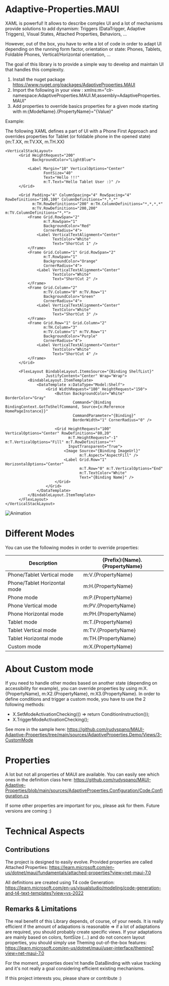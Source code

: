 # Adaptive-Properties.MAUI

XAML is powerful! It allows to describe complex UI and a lot of mechanisms provide solutions to add dynamism: Triggers (DataTrigger, Adaptive Triggers), Visual States, Attached Properties, Behaviors, ...

However, out of the box, you have to write a lot of code in order to adapt UI depending on the running form factor, orientation or state: Phones, Tablets, Foldable Phones, Vertical/Horizontal orientation, ...

The goal of this library is to provide a simple way to develop and maintain UI that handles this complexity.

1) Install the nuget package https://www.nuget.org/packages/AdaptiveProperties.MAUI
2) Import the following in your view : xmlns:m="clr-namespace:AdaptiveProperties.MAUI.M;assembly=AdaptiveProperties.MAUI"
3) Add properties to override basics properties for a given mode starting with m:{ModeName}.{PropertyName}="{Value}"

Example:

The following XAML defines a part of UI with a Phone First Approach and overrides properties for Tablet (or foldable phone in the opened state) (m:T.XX, m:TV.XX, m.TH.XX)
```
<VerticalStackLayout>
      <Grid HeightRequest="200"
            BackgroundColor="LightBlue">

          <Label Margin="10" VerticalOptions="Center"
                 FontSize="40"
                 Text="Hello !!!"
                 m:T.Text="Hello Tablet User :)" />
      </Grid>

      <Grid Padding="4" ColumnSpacing="4" RowSpacing="4" RowDefinitions="100,100" ColumnDefinitions="*,*,*"
            m:TH.RowDefinitions="200" m:TH.ColumnDefinitions="*,*,*,*"
            m:TV.RowDefinitions="200,200" m:TV.ColumnDefinitions="*,*">
          <Frame Grid.RowSpan="2"
                 m:T.RowSpan="1"
                 BackgroundColor="Red"
                 CornerRadius="4">
              <Label VerticalTextAlignment="Center"
                     TextColor="White"
                     Text="ShortCut 1" />
          </Frame>
          <Frame Grid.Column="1" Grid.RowSpan="2"
                 m:T.RowSpan="1"
                 BackgroundColor="Orange"
                 CornerRadius="4">
              <Label VerticalTextAlignment="Center"
                     TextColor="White"
                     Text="ShortCut 2" />
          </Frame>
          <Frame Grid.Column="2"
                 m:TV.Column="0" m:TV.Row="1"
                 BackgroundColor="Green"
                 CornerRadius="4">
              <Label VerticalTextAlignment="Center"
                     TextColor="White"
                     Text="ShortCut 3" />
          </Frame>
          <Frame Grid.Row="1" Grid.Column="2"
                 m:TH.Column="3"
                 m:TV.Column="1" m:TV.Row="1"
                 BackgroundColor="Purple"
                 CornerRadius="4">
              <Label VerticalTextAlignment="Center"
                     TextColor="White"
                     Text="ShortCut 4" />
          </Frame>
      </Grid>

      <FlexLayout BindableLayout.ItemsSource="{Binding ShelfList}"
                  JustifyContent="Center" Wrap="Wrap">
          <BindableLayout.ItemTemplate>
              <DataTemplate x:DataType="Model:Shelf">
                  <Grid WidthRequest="180" HeightRequest="150">
                      <Button BackgroundColor="White" BorderColor="Gray"
                              Command="{Binding BindingContext.GotToShelfCommand, Source={x:Reference HomePageInstance}}"
                              CommandParameter="{Binding}"
                              BorderWidth="1" CornerRadius="0" />

                      <Grid HeightRequest="100" VerticalOptions="Center" RowDefinitions="80,20"
                            m:T.HeightRequest="-1" m:T.VerticalOptions="Fill" m:T.RowDefinitions="*"
                            InputTransparent="True">
                          <Image Source="{Binding ImageUrl}"
                                 m:T.Aspect="AspectFill" />
                          <Label Grid.Row="1" HorizontalOptions="Center"
                                 m:T.Row="0" m:T.VerticalOptions="End"
                                 m:T.TextColor="White"
                                 Text="{Binding Name}" />
                      </Grid>
                  </Grid>
              </DataTemplate>
          </BindableLayout.ItemTemplate>
      </FlexLayout>
</VerticalStackLayout>
```

![Animation](https://user-images.githubusercontent.com/21014908/205744308-580138e6-808f-4486-bbd3-a2a1105fd52a.gif)

# Different Modes

You can use the following modes in order to override properties:

| Description  | {Prefix}:{Name}.{PropertyName}   |
| ------------- | ------------- |
| Phone/Tablet Vertical mode  | m:V.{PropertyName}  |
| Phone/Tablet Horizontal mode  | m:H.{PropertyName}  |
| Phone mode  | m:P.{PropertyName}  |
| Phone Vertical mode  | m:PV.{PropertyName}  |
| Phone Horizontal mode  | m:PH.{PropertyName}  |
| Tablet mode  | m:T.{PropertyName}  |
| Tablet Vertical mode  | m:TV.{PropertyName}  |
| Tablet Horizontal mode  | m:TH.{PropertyName}  |
| Custom mode | m:X.{PropertyName}  |

# About Custom mode

If you need to handle other modes based on another state (depending on accessibility for example), you can override properties by using m:X.{PropertyName}, m:X2.{PropertyName}, m:X3.{PropertyName}.
In order to define conditions and trigger a custom mode, you have to use the 2 following methods:

- X.SetModeActivationChecking(() => return ConditionInstruction());
- X.TriggerModeActivationChecking();

See more in the sample here: https://github.com/rudyspano/MAUI-Adaptive-Properties/tree/main/sources/AdaptiveProperties.Demo/Views/3-CustomMode
        
 # Properties
 
 A lot but not all properties of MAUI are available.
 You can easily see which ones in the definition class here: https://github.com/rudyspano/MAUI-Adaptive-Properties/blob/main/sources/AdaptiveProperties.Configuration/Code.Configuration.cs
 
If some other properties are important for you, please ask for them. Future versions are coming :)

# Technical Aspects

## Contributions

The project is designed to easily evolve. 
Provided properties are called Attached Properties: https://learn.microsoft.com/en-us/dotnet/maui/fundamentals/attached-properties?view=net-maui-7.0

All definitions are created using T4 code Generation: https://learn.microsoft.com/en-us/visualstudio/modeling/code-generation-and-t4-text-templates?view=vs-2022

## Remarks & Limitations

The real benefit of this Library depends, of course, of your needs. It is really efficient if the amount of adapations is reasonable => if a lot of adaptations are required, you should probably create specific views.
If your adaptations are mainly based on colors, fontSize (...) and do not concern layout properties, you should simply use Theming out-of-the-box features: https://learn.microsoft.com/en-us/dotnet/maui/user-interface/theming?view=net-maui-7.0

For the moment, properties does'nt handle DataBinding with value tracking and it's not really a goal considering efficient existing mechanisms.

If this project interests you, please share or contribute :)
